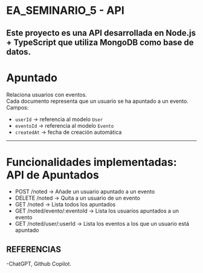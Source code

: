# EA_SEMINARIO_5 - API

Este proyecto es una API desarrollada en  Node.js + TypeScript  que utiliza  MongoDB  como base de datos.  
---

# Apuntado
Relaciona usuarios con eventos.  
Cada documento representa que un usuario se ha apuntado a un evento.  
Campos:
- `userId` → referencia al modelo `User`
- `eventoId` → referencia al modelo `Evento`
- `createdAt` → fecha de creación automática

---

# Funcionalidades implementadas: API de Apuntados
-  POST /noted  → Añade un usuario apuntado a un evento  
-  DELETE /noted  → Quita a un usuario de un evento
-  GET /noted → Lista todos los apuntados
-  GET /noted/evento/:eventoId  → Lista los usuarios apuntados a un evento 
-  GET /noted/user/:userId  → Lista los eventos a los que un usuario está apuntado  


## REFERENCIAS 
-ChatGPT, Github Copilot.
